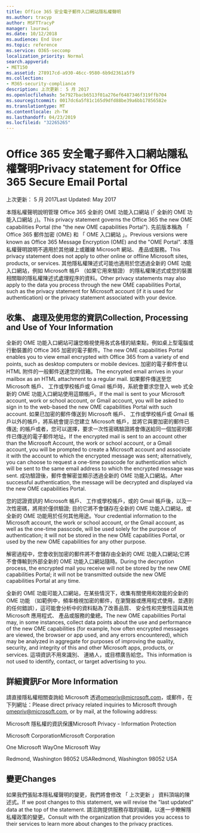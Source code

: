```yaml
---
title: Office 365 安全電子郵件入口網站隱私權聲明
ms.author: tracyp
author: MSFTTracyP
manager: laurawi
ms.date: 10/12/2018
ms.audience: End User
ms.topic: reference
ms.service: O365-seccomp
localization_priority: Normal
search.appverid:
- MET150
ms.assetid: 278917cd-a930-46cc-9580-6b9d2361a5f9
ms.collection:
- M365-security-compliance
description: 上次更新： 5 月 2017
ms.openlocfilehash: 5e7927bacb6513f01a276ef6487346f319ffb704
ms.sourcegitcommit: 0017dc6a5f81c165d9dfd88be39a6bb17856582e
ms.translationtype: MT
ms.contentlocale: zh-TW
ms.lasthandoff: 04/23/2019
ms.locfileid: "32265265"
---
```

# <a name="privacy-statement-for-office-365-secure-email-portal"></a><span data-ttu-id="d4b18-103">Office 365 安全電子郵件入口網站隱私權聲明</span><span class="sxs-lookup"><span data-stu-id="d4b18-103">Privacy statement for Office 365 Secure Email Portal</span></span>

<span data-ttu-id="d4b18-104">上次更新： 5 月 2017</span><span class="sxs-lookup"><span data-stu-id="d4b18-104">Last Updated: May 2017</span></span>
  
<span data-ttu-id="d4b18-105">本隱私權聲明說明管理 Office 365 全新的 OME 功能入口網站 (「 全新的 OME 功能入口網站 」)。</span><span class="sxs-lookup"><span data-stu-id="d4b18-105">This privacy statement governs the Office 365 the new OME capabilities Portal (the "the new OME capabilities Portal").</span></span> <span data-ttu-id="d4b18-106">先前版本稱為 「 Office 365 郵件加密 (OME) 和 「 OME 入口網站 」。</span><span class="sxs-lookup"><span data-stu-id="d4b18-106">Previous versions were known as Office 365 Message Encryption (OME) and the "OME Portal".</span></span> <span data-ttu-id="d4b18-107">本隱私權聲明說明不適用於其他線上或離線 Microsoft 網站、 產品或服務。</span><span class="sxs-lookup"><span data-stu-id="d4b18-107">This privacy statement does not apply to other online or offline Microsoft sites, products, or services.</span></span> <span data-ttu-id="d4b18-108">其他隱私權陳述式可能也適用於您透過全新的 OME 功能入口網站，例如 Microsoft 帳戶 （如果它用來驗證） 的隱私權陳述式或您的裝置相關聯的隱私權陳述式處理程序的資料。</span><span class="sxs-lookup"><span data-stu-id="d4b18-108">Other privacy statements may also apply to the data you process through the new OME capabilities Portal, such as the privacy statement for Microsoft account (if it is used for authentication) or the privacy statement associated with your device.</span></span>
  
## <a name="collection-processing-and-use-of-your-information"></a><span data-ttu-id="d4b18-109">收集、 處理及使用您的資訊</span><span class="sxs-lookup"><span data-stu-id="d4b18-109">Collection, Processing and Use of Your Information</span></span>

<span data-ttu-id="d4b18-110">全新的 OME 功能入口網站可讓您檢視使用各式各樣的結束點，例如桌上型電腦或行動裝置的 Office 365 加密的電子郵件。</span><span class="sxs-lookup"><span data-stu-id="d4b18-110">The new OME capabilities Portal enables you to view email encrypted with Office 365 from a variety of end points, such as desktop computers or mobile devices.</span></span> <span data-ttu-id="d4b18-111">加密的電子郵件會以 HTML 附件的一般郵件送達您的信箱。</span><span class="sxs-lookup"><span data-stu-id="d4b18-111">The encrypted email arrives in your mailbox as an HTML attachment to a regular mail.</span></span> <span data-ttu-id="d4b18-112">如果郵件傳送至您 Microsoft 帳戶、 工作或學校帳戶或 Gmail 帳戶時，系統會要求您登入 web 式全新的 OME 功能入口網站使用這類帳戶。</span><span class="sxs-lookup"><span data-stu-id="d4b18-112">If the mail is sent to your Microsoft account, work or school account, or Gmail account, you will be asked to sign in to the web-based the new OME capabilities Portal with such account.</span></span> <span data-ttu-id="d4b18-113">如果已加密的郵件傳送到 Microsoft 帳戶、 工作或學校帳戶或 Gmail 帳戶以外的帳戶，將系統會提示您建立 Microsoft 帳戶，並將它與要加密的郵件已傳送; 的帳戶或者，您可以選擇，要求一次性密碼驗證將會傳送給同一個加密的郵件已傳送的電子郵件地址。</span><span class="sxs-lookup"><span data-stu-id="d4b18-113">If the encrypted mail is sent to an account other than the Microsoft Account, the work or school account, or a Gmail account, you will be prompted to create a Microsoft account and associate it with the account to which the encrypted message was sent; alternatively, you can choose to request a one-time passcode for authentication which will be sent to the same email address to which the encrypted message was sent.</span></span> <span data-ttu-id="d4b18-114">成功驗證後，郵件會解密並顯示透過全新的 OME 功能入口網站。</span><span class="sxs-lookup"><span data-stu-id="d4b18-114">After successful authentication, the message will be decrypted and displayed via the new OME capabilities Portal.</span></span>
  
<span data-ttu-id="d4b18-115">您的認證資訊的 Microsoft 帳戶、 工作或學校帳戶，或的 Gmail 帳戶後，以及一次性密碼，將用於僅供驗證; 目的它將不會儲存在全新的 OME 功能入口網站，或全新的 OME 功能用於任何其他用途。</span><span class="sxs-lookup"><span data-stu-id="d4b18-115">Your credential information to the Microsoft account, the work or school account, or the Gmail account, as well as the one-time passcode, will be used solely for the purpose of authentication; it will not be stored in the new OME capabilities Portal, or used by the new OME capabilities for any other purpose.</span></span>
  
<span data-ttu-id="d4b18-116">解密過程中，您會收到加密的郵件將不會儲存由全新的 OME 功能入口網站;它將不會傳輸到外部全新的 OME 功能入口網站隨時。</span><span class="sxs-lookup"><span data-stu-id="d4b18-116">During the decryption process, the encrypted mail you receive will not be stored by the new OME capabilities Portal; it will not be transmitted outside the new OME capabilities Portal at any time.</span></span>
  
<span data-ttu-id="d4b18-117">全新的 OME 功能可能入口網站，在某些情況下，收集有關使用和效能的全新的 OME 功能 （如範例中，頻率檢視加密的郵件，在瀏覽器或應用程式使用，並遇到的任何錯誤），這可能會分析中的資料點為了改善品質、 安全性和完整性這與其他 Microsoft 應用程式、 產品或服務的彙總。</span><span class="sxs-lookup"><span data-stu-id="d4b18-117">The new OME capabilities Portal may, in some instances, collect data points about the use and performance of the new OME capabilities (for example, how often encrypted messages are viewed, the browser or app used, and any errors encountered), which may be analyzed in aggregate for purposes of improving the quality, security, and integrity of this and other Microsoft apps, products, or services.</span></span> <span data-ttu-id="d4b18-118">這項資訊不用來識別、 連絡人，或目標廣告給您。</span><span class="sxs-lookup"><span data-stu-id="d4b18-118">This information is not used to identify, contact, or target advertising to you.</span></span>
  
## <a name="for-more-information"></a><span data-ttu-id="d4b18-119">詳細資訊</span><span class="sxs-lookup"><span data-stu-id="d4b18-119">For More Information</span></span>

<span data-ttu-id="d4b18-120">請直接隱私權相關查詢給 Microsoft 透過[omepriv@microsoft.com](mailto:omepriv@microsoft.com)，或郵件，在下列網址：</span><span class="sxs-lookup"><span data-stu-id="d4b18-120">Please direct privacy related inquiries to Microsoft through [omepriv@microsoft.com](mailto:omepriv@microsoft.com), or by mail, at the following address:</span></span>
  
<span data-ttu-id="d4b18-121">Microsoft 隱私權的資訊保護</span><span class="sxs-lookup"><span data-stu-id="d4b18-121">Microsoft Privacy - Information Protection</span></span>
  
<span data-ttu-id="d4b18-122">Microsoft Corporation</span><span class="sxs-lookup"><span data-stu-id="d4b18-122">Microsoft Corporation</span></span>
  
<span data-ttu-id="d4b18-123">One Microsoft Way</span><span class="sxs-lookup"><span data-stu-id="d4b18-123">One Microsoft Way</span></span>
  
<span data-ttu-id="d4b18-124">Redmond, Washington 98052 USA</span><span class="sxs-lookup"><span data-stu-id="d4b18-124">Redmond, Washington 98052 USA</span></span>
  
## <a name="changes"></a><span data-ttu-id="d4b18-125">變更</span><span class="sxs-lookup"><span data-stu-id="d4b18-125">Changes</span></span>

<span data-ttu-id="d4b18-126">如果我們張貼本隱私權聲明的變更，我們將會修改 「 上次更新 」 資料頂端的陳述式。</span><span class="sxs-lookup"><span data-stu-id="d4b18-126">If we post changes to this statement, we will revise the "last updated" data at the top of the statement.</span></span> <span data-ttu-id="d4b18-127">請洽詢提供服務存取的組織，以進一步瞭解隱私權政策的變更。</span><span class="sxs-lookup"><span data-stu-id="d4b18-127">Consult with the organization that provides you access to their services to learn more about changes to the privacy practices.</span></span>
  

